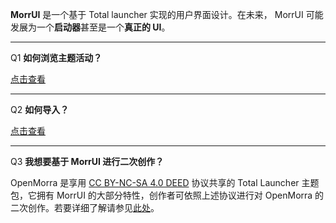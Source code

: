 **MorrUI** 是一个基于 Total launcher 实现的用户界面设计。在未来， MorrUI 可能发展为一个**启动器**甚至是一个**真正的 UI**。

---

Q1 **如何浏览主题活动？**

[点击查看](https://www.coolapk.com/u/19725581?from=qr)

---

Q2 **如何导入？**

[点击查看](https://www.coolapk.com/feed/37039246?shareKey=YmM4NTIxZTU2ZTk5NjU4OWI2NDQ~&shareUid=19725581&shareFrom=com.coolapk.market_13.4.1)

---

Q3 **我想要基于 MorrUI 进行二次创作？**

OpenMorra 是享用 [CC BY-NC-SA 4.0 DEED](https://creativecommons.org/licenses/by-nc-sa/4.0/deed.zh-hans) 协议共享的 Total Launcher 主题包，它拥有 MorrUI 的大部分特性，创作者可依照上述协议进行对 OpenMorra 的二次创作。若要详细了解请参见[此处](https://github.com/Yangyueee91/OpenMorra)。
